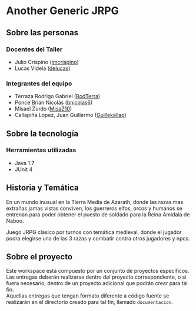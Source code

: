 # Another Generic JRPG

## Sobre las personas

### Docentes del Taller

* Julio Crispino ([jmcrispino](https://github.com/jmcrispino))
* Lucas Videla ([delucas](https://github.com/delucas))

### Integrantes del equipo

* Terraza Rodrigo Gabriel ([RodTerra](https://github.com/RodTerra))
* Ponce Brian Nicolás ([bnicolas6](https://github.com/bnicolas6))
* Misael Zurdo ([MisaZ10](https://github.com/MisaZ10))
* Callapiña Lopez, Juan Guillermo ([Guillekallap](https://github.com/Guillekallap))

## Sobre la tecnología

### Herramientas utilizadas

* Java 1.7
* JUnit 4

## Historia y Temática

En un mundo inusual en la Tierra Media de Azarath, donde las razas mas extrañas jamas vistas conviven, los guerreros elfos, orcos y humanos se entrenan para poder obtener el puesto de soldado para la Reina Amidala de Naboo.

Juego JRPG clasico por turnos con temática medieval, donde el jugador podra elegirse una de las 3 razas y combatir contra otros jugadores y npcs.

## Sobre el proyecto

Este workspace está compuesto por un conjunto de proyectos específicos. Las entregas deberán realizarse dentro del proyecto correspondiente, o si fuera necesario, dentro de un proyecto adicional que podrán crear para tal fin.  
Aquellas entregas que tengan formato diferente a código fuente se realizarán en el directorio creado para tal fin, llamado `documentacion`.
